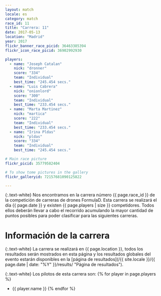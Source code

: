 ```yaml
---
layout: match
locale: es
category: match
race_id: 11
title: "Carrera: 11"
date: 2017-05-13
location: "Madrid"
year: 2017
flickr_banner_race_picid: 36463385394
flickr_icon_race_picid: 36902992930

players:
  - name: "Joseph Catalan"
    nick: "dronner"
    score: "334"
    team: "Individual"
    best_time: "245.454 secs."
  - name: "Luis Cabrera"
    nick: "onionlord"
    score: "300"
    team: "Individual"
    best_time: "233.454 secs."
  - name: "Marta Martinez"
    nick: "martica"
    score: "222"
    team: "Individual"
    best_time: "233.454 secs."
  - name: "Irina Pldas"
    nick: "pldas"
    score: "334"
    team: "Individual"
    best_time: "245.454 secs."

# Main race picture
flickr_picid: 35779582404

# To show tome pictures in the gallery
flickr_galleryid: 72157681090125822

---
```


{:.text-white}
Nos encontramos en la carrera número {{ page.race_id }}
de la competición de carreras de drones FormulaD.
Esta carrera se realizará el día {{ page.date }}
y existen {{ page.players | size }} competidores.
Todos ellos deberán llevar a cabo el recorrido acumulando
la mayor cantidad de puntos posibles para poder clasificar para
las siguientes carreras.

Información de la carrera
=========================

{:.text-white}
La carrera se realizará en {{ page.location }},
todos los resultados serán mostrados en esta página y los
resultados globales del evento estarán disponibles en la
[página de resultados](/{{ site.locale }}/{{ page.date | date: "%Y" }}/results/ "Página de resultados").

{:.text-white}
Los pilotos de esta carrera son: 
{% for player in page.players %}
* {{ player.name }}
{% endfor %}
